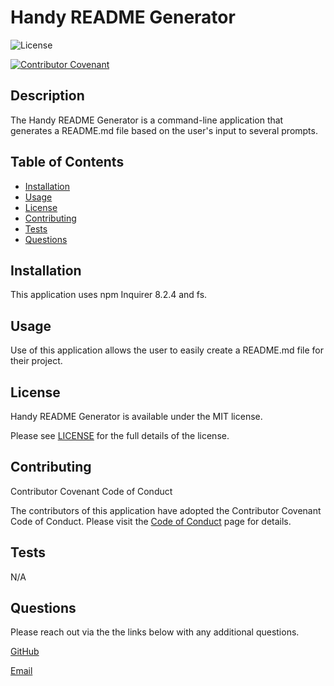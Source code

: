 
# Handy README Generator

![License](https://img.shields.io/badge/license-MIT-blue.svg)

[![Contributor Covenant](https://img.shields.io/badge/Contributor%20Covenant-2.1-4baaaa.svg)](code_of_conduct.md)

## Description

The Handy README Generator is a command-line application that generates a README.md file based on the user's input to several prompts.

## Table of Contents

- [Installation](#installation)
- [Usage](#usage)
- [License](#license)
- [Contributing](#contributing)
- [Tests](#tests)
- [Questions](#questions)

## Installation 

This application uses npm Inquirer 8.2.4 and fs.

## Usage 

Use of this application allows the user to easily create a README.md file for their project. 

## License 

Handy README Generator is available under the MIT license.

Please see [LICENSE](https://choosealicense.com/licenses/mit/) for the full details of the license.

## Contributing 

Contributor Covenant Code of Conduct

The contributors of this application have adopted the Contributor Covenant Code of Conduct. Please visit the [Code of Conduct](./CODE_OF_CONDUCT) page for details.

## Tests 

N/A

## Questions 

Please reach out via the the links below with any additional questions. 

[GitHub](https://github.com/smdann)

[Email](mailto:smdann17@gmail.com)
